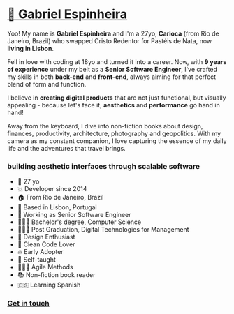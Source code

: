 # [💯 Gabriel Espinheira](https://gabs.app)

Yoo! My name is **Gabriel Espinheira** and I'm a 27yo, **Carioca** (from Rio de Janeiro, Brazil) who swapped Cristo Redentor for Pastéis de Nata, now **living in Lisbon**.

Fell in love with coding at 18yo and turned it into a career. Now, with **9 years of experience** under my belt as a **Senior Software Engineer**, I've crafted my skills in both **back-end** and **front-end**, always aiming for that perfect blend of form and function.

I believe in **creating digital products** that are not just functional, but visually appealing - because let's face it, **aesthetics** and **performance** go hand in hand!

Away from the keyboard, I dive into non-fiction books about design, finances, productivity, architecture, photography and geopolitics. With my camera as my constant companion, I love capturing the essence of my daily life and the adventures that travel brings.

### building aesthetic interfaces through scalable software


  - 🎉 27 yo
  - 💥 Developer since 2014
  - 🏠 From Rio de Janeiro, Brazil
  - 📍 Based in Lisbon, Portugal
  - 🚀 Working as Senior Software Engineer
  - 👨🏻‍🎓 Bachelor's degree, Computer Science
  - 👨🏻‍💼 Post Graduation, Digital Technologies for Management
  - 💫 Design Enthusiast
  - 💙 Clean Code Lover
  - 🔥 Early Adopter
  - 🔫 Self-taught
  - 🏃🏻‍♂️ Agile Methods
  - 📚 Non-fiction book reader
  - 🇪🇸 Learning Spanish

### [Get in touch](https://gabs.app)
